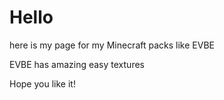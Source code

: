 # Hello
here is my page for my Minecraft packs like EVBE

EVBE has amazing easy textures

Hope you like it!
